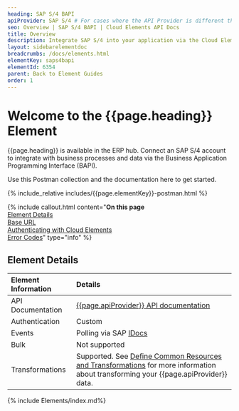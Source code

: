 ```yaml
---
heading: SAP S/4 BAPI
apiProvider: SAP S/4 # For cases where the API Provider is different than the element name. e;g;, ServiceNow vs. ServiceNow Oauth
seo: Overview | SAP S/4 BAPI | Cloud Elements API Docs
title: Overview
description: Integrate SAP S/4 into your application via the Cloud Elements APIs.
layout: sidebarelementdoc
breadcrumbs: /docs/elements.html
elementKey: saps4bapi
elementId: 6354
parent: Back to Element Guides
order: 1
---
```


# Welcome to the {{page.heading}} Element

{{page.heading}} is available in the ERP hub. Connect an SAP S/4 account to integrate with business processes and data via the Business Application Programming Interface (BAPI).

Use this Postman collection and the documentation here to get started.

<div>
{% include_relative includes/{{page.elementKey}}-postman.html %}
</div>

{% include callout.html content="<strong>On this page</strong></br><a href=#element-details>Element Details</a></br><a href=#base-url>Base URL</a></br><a href=#authenticating-with-cloud-elements>Authenticating with Cloud Elements</a></br><a href=#error-codes>Error Codes</a>" type="info" %}

## Element Details

| Element Information | Details     |
| :------------- | :------------- |
| API Documentation | [{{page.apiProvider}} API documentation](https://help.sap.com/saphelp_nw73ehp1/helpdata/en/48/5f9ba265c907dce10000000a42189d/frameset.htm) |
| Authentication | Custom  |
| Events | Polling via SAP [IDocs](https://help.sap.com/doc/saphelp_di46c2/4.6C2/en-US/72/c18ee5546a11d182cc0000e829fbfe/frameset.htm) |
| Bulk | Not supported |
| Transformations | Supported. See [Define Common Resources and Transformations](https://docs.cloud-elements.com/home/common-object) for more information about transforming your {{page.apiProvider}} data.|

{% include Elements/index.md%}

